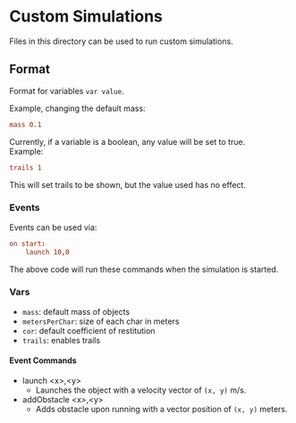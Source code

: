 # Custom Simulations
Files in this directory can be used to run custom simulations.

## Format
Format for variables `var value`.

Example, changing the default mass:
```conf
mass 0.1
```

Currently, if a variable is a boolean, any value will be set to true.<br>
Example:
```conf
trails 1
```
This will set trails to be shown, but the value used has no effect.

### Events
Events can be used via:
```conf
on start:
    launch 10,0
```
The above code will run these commands when the simulation is started.

### Vars
- `mass`: default mass of objects
- `metersPerChar`: size of each char in meters
- `cor`: default coefficient of restitution
- `trails`: enables trails

#### Event Commands
- launch &lt;x&gt;,&lt;y&gt;
    - Launches the object with a velocity vector of `(x, y)` m/s.
- addObstacle &lt;x&gt;,&lt;y&gt;
    - Adds obstacle upon running with a vector position of `(x, y)` meters.
